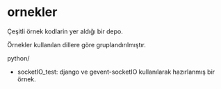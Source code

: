 ornekler
========

Çeşitli örnek kodlarin yer aldığı bir depo.

Örnekler kullanılan dillere göre gruplandırılmıştır.

python/
* socketIO_test: django ve gevent-socketIO kullanılarak hazırlanmış bir örnek.
